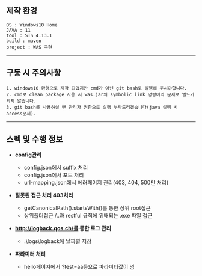 ## 제작 환경

```
OS : Windows10 Home
JAVA : 11
tool : STS 4.13.1
build : maven
project : WAS 구현
```
---
## 구동 시 주의사항
```
1. windows10 환경으로 제작 되었지만 cmd가 아닌 git bash로 실행해 주셔야합니다.
2. cmd로 clean package 사용 시 was.jar의 symbolic link 명령어의 문제로 빌드가 되지 않습니다.
3. git bash를 사용하실 땐 관리자 권한으로 실행 부탁드리겠습니다(java 실행 시 access문제).
``` 
---
## 스펙 및 수행 정보
         
* **config관리**
    + config.json에서 suffix 처리
    + config.json에서 포트 처리
    + url-mapping.json에서 에러페이지 관리(403, 404, 500만 처리)


* **잘못된 접근 처리 403처리**
    + getCanonicalPath().startsWith()를 통한 상위 root접근
    + 상위폴더접근 /..과 restful 규칙에 위배되는 .exe 파일 접근


* **http://logback.qos.ch/를 통한 로그 관리**
    + .\logs\logback에 날짜별 저장


* **파라미터 처리**
    + hello페이지에서 ?test=aa등으로 파라미터값이 넘
